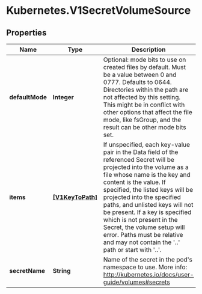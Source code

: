 # Kubernetes.V1SecretVolumeSource

## Properties
Name | Type | Description | Notes
------------ | ------------- | ------------- | -------------
**defaultMode** | **Integer** | Optional: mode bits to use on created files by default. Must be a value between 0 and 0777. Defaults to 0644. Directories within the path are not affected by this setting. This might be in conflict with other options that affect the file mode, like fsGroup, and the result can be other mode bits set. | [optional] 
**items** | [**[V1KeyToPath]**](V1KeyToPath.md) | If unspecified, each key-value pair in the Data field of the referenced Secret will be projected into the volume as a file whose name is the key and content is the value. If specified, the listed keys will be projected into the specified paths, and unlisted keys will not be present. If a key is specified which is not present in the Secret, the volume setup will error. Paths must be relative and may not contain the &#39;..&#39; path or start with &#39;..&#39;. | [optional] 
**secretName** | **String** | Name of the secret in the pod&#39;s namespace to use. More info: http://kubernetes.io/docs/user-guide/volumes#secrets | [optional] 


